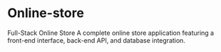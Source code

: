 # Online-store
Full-Stack Online Store A complete online store application featuring a front-end interface, back-end API, and database integration.
